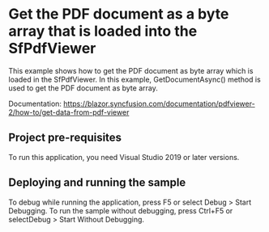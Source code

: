# Get the PDF document as a byte array that is loaded into the SfPdfViewer
This example shows how to get the PDF document as byte array which is loaded in the SfPdfViewer. In this example, GetDocumentAsync() method is used to get the PDF document as byte array.

Documentation: https://blazor.syncfusion.com/documentation/pdfviewer-2/how-to/get-data-from-pdf-viewer

## Project pre-requisites
To run this application, you need Visual Studio 2019 or later versions.

## Deploying and running the sample
To debug while running the application, press F5 or select Debug > Start Debugging. To run the sample without debugging, press Ctrl+F5 or selectDebug > Start Without Debugging.